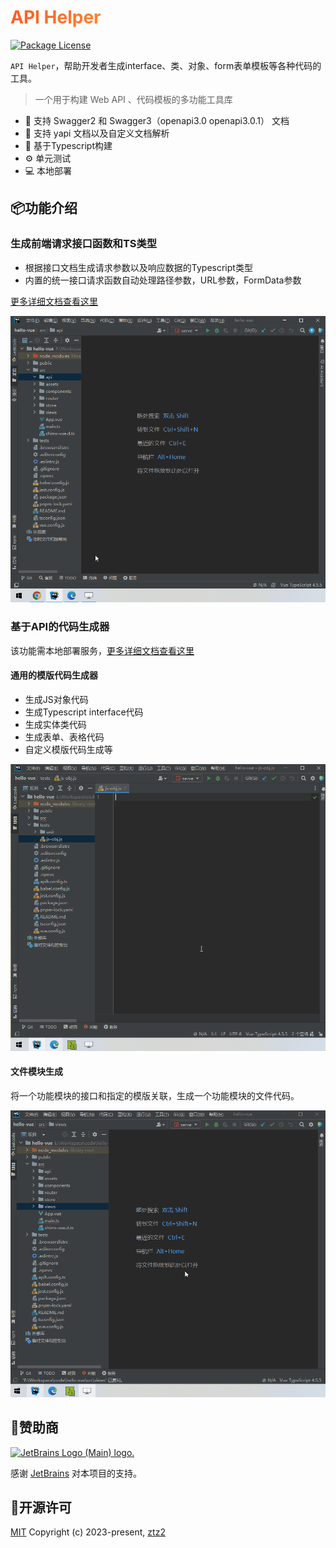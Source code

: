 <h1
    style="background: -webkit-linear-gradient(315deg, rgb(255,87,34) 0%, #fee140 100%);
    background-clip: text;
    -webkit-background-clip: text;
    -webkit-text-fill-color: transparent"
>
    <a href="https://github.com/ztz2/api-helper" target="_blank">
        API Helper
    </a>
</h1>
<p>
    <a href="https://www.npmjs.com/org/api-helper">
        <img src="https://img.shields.io/npm/l/@api-helper/core" alt="Package License" />
    </a>
</p>

`API Helper`，帮助开发者生成interface、类、对象、form表单模板等各种代码的工具。

> 一个用于构建 Web API 、代码模板的多功能工具库

- 🎉️ 支持 Swagger2 和 Swagger3（openapi3.0 openapi3.0.1） 文档
- 🎉️ 支持 yapi 文档以及自定义文档解析
- 💪 基于Typescript构建
- ⚙️ 单元测试
- 💻 本地部署

## 📦功能介绍

### 生成前端请求接口函数和TS类型
* 根据接口文档生成请求参数以及响应数据的Typescript类型
* 内置的统一接口请求函数自动处理路径参数，URL参数，FormData参数

[更多详细文档查看这里](./packages/cli/README.md)

![](./packages/docs/src/public/images/api-code.gif)

### 基于API的代码生成器

该功能需本地部署服务，[更多详细文档查看这里](./packages/server/README.md)

#### 通用的模版代码生成器
* 生成JS对象代码
* 生成Typescript interface代码
* 生成实体类代码
* 生成表单、表格代码
* 自定义模版代码生成等

![](./packages/docs/src/public/images/map-code.gif)


#### 文件模块生成

将一个功能模块的接口和指定的模版关联，生成一个功能模块的文件代码。
  
![](./packages/docs/src/public/images/file-directory.gif)

## 👏赞助商
<a href="https://www.jetbrains.com" target="_blank">
  <img width="64" src="https://resources.jetbrains.com/storage/products/company/brand/logos/jb_beam.png" alt="JetBrains Logo (Main) logo.">
</a>

感谢 [JetBrains](https://www.jetbrains.com) 对本项目的支持。


## 📃开源许可

[MIT](https://opensource.org/licenses/MIT) Copyright (c) 2023-present, [ztz2](https://github.com/ztz2)
